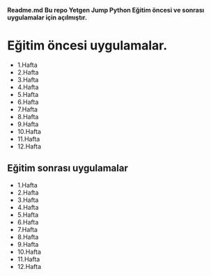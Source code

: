 **Readme.md**
**Bu repo Yetgen Jump Python Eğitim öncesi ve sonrası uygulamalar için açılmıştır.**
# Eğitim öncesi uygulamalar.
- 1.Hafta 
- 2.Hafta
- 3.Hafta
- 4.Hafta
- 5.Hafta
- 6.Hafta
- 7.Hafta
- 8.Hafta
- 9.Hafta
- 10.Hafta
- 11.Hafta
- 12.Hafta
## Eğitim sonrası uygulamalar
- 1.Hafta 
- 2.Hafta
- 3.Hafta
- 4.Hafta
- 5.Hafta
- 6.Hafta
- 7.Hafta
- 8.Hafta
- 9.Hafta
- 10.Hafta
- 11.Hafta
- 12.Hafta